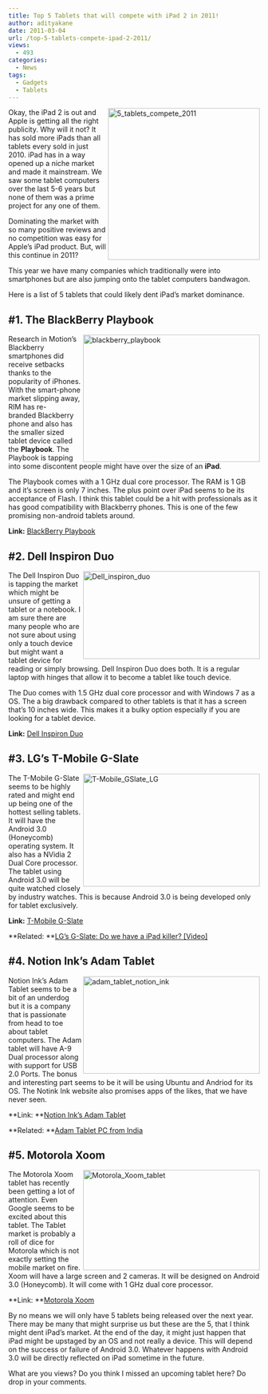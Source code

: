 ```yaml
---
title: Top 5 Tablets that will compete with iPad 2 in 2011!
author: adityakane
date: 2011-03-04
url: /top-5-tablets-compete-ipad-2-2011/
views:
  - 493
categories:
  - News
tags:
  - Gadgets
  - Tablets
---
```

[<img class="wp-image-52338" style="padding-left: 0px;padding-right: 0px;float: right;padding-top: 0px;border: 0px" src="http://cdn.devilsworkshop.org/files/2011/03/5_tablets_compete_2011_thumb.png" border="0" alt="5_tablets_compete_2011" width="304" height="304" align="right" />][1]Okay, the iPad 2 is out and Apple is getting all the right publicity. Why will it not? It has sold more iPads than all tablets every sold in just 2010. iPad has in a way opened up a niche market and made it mainstream. We saw some tablet computers over the last 5-6 years but none of them was a prime project for any one of them.

Dominating the market with so many positive reviews and no competition was easy for Apple’s iPad product. But, will this continue in 2011?

This year we have many companies which traditionally were into smartphones but are also jumping onto the tablet computers bandwagon.

Here is a list of 5 tablets that could likely dent iPad’s market dominance.

## #1. The BlackBerry Playbook

[<img style="padding-left: 0px;padding-right: 0px;float: right;padding-top: 0px;border: 0px" src="http://cdn.devilsworkshop.org/files/2011/03/blackberry_playbook_thumb.png" border="0" alt="blackberry_playbook" width="354" height="255" align="right" />][2]Research in Motion’s Blackberry smartphones did receive setbacks thanks to the popularity of iPhones. With the smart-phone market slipping away, RIM has re-branded Blackberry phone and also has the smaller sized tablet device called the **Playbook**. The Playbook is tapping into some discontent people might have over the size of an **iPad**.

The Playbook comes with a 1 GHz dual core processor. The RAM is 1 GB and it’s screen is only 7 inches. The plus point over iPad seems to be its acceptance of Flash. I think this tablet could be a hit with professionals as it has good compatibility with Blackberry phones. This is one of the few promising non-android tablets around.

**Link:** <a href="http://us.blackberry.com/playbook-tablet/" onclick="_gaq.push(['_trackEvent', 'outbound-article', 'http://us.blackberry.com/playbook-tablet/', 'BlackBerry Playbook']);" >BlackBerry Playbook</a>

## #2. Dell Inspiron Duo

[<img style="padding-left: 0px;padding-right: 0px;float: right;padding-top: 0px;border: 0px" src="http://cdn.devilsworkshop.org/files/2011/03/Dell_inspiron_duo_thumb.png" border="0" alt="Dell_inspiron_duo" width="354" height="176" align="right" />][3]The Dell Inspiron Duo is tapping the market which might be unsure of getting a tablet or a notebook. I am sure there are many people who are not sure about using only a touch device but might want a tablet device for reading or simply browsing. Dell Inspiron Duo does both. It is a regular laptop with hinges that allow it to become a tablet like touch device.

The Duo comes with 1.5 GHz dual core processor and with Windows 7 as a OS. The a big drawback compared to other tablets is that it has a screen that&#8217;s 10 inches wide. This makes it a bulky option especially if you are looking for a tablet device.

**Link:** <a href="http://www.dell.com/us/p/inspiron-duo/pd" onclick="_gaq.push(['_trackEvent', 'outbound-article', 'http://www.dell.com/us/p/inspiron-duo/pd', 'Dell Inspiron Duo']);" >Dell Inspiron Duo</a>

## #3. LG’s T-Mobile G-Slate

[<img style="padding-left: 0px;padding-right: 0px;float: right;padding-top: 0px;border: 0px" src="http://cdn.devilsworkshop.org/files/2011/03/T-Mobile_GSlate_LG_thumb.png" border="0" alt="T-Mobile_GSlate_LG" width="354" height="226" align="right" />][4]The T-Mobile G-Slate seems to be highly rated and might end up being one of the hottest selling tablets. It will have the Android 3.0 (Honeycomb) operating system. It also has a NVidia 2 Dual Core processor. The tablet using Android 3.0 will be quite watched closely by industry watches. This is because Android 3.0 is being developed only for tablet exclusively.

**Link:** <a href="http://mobile-broadband.t-mobile.com/android-tablet/g-slate" onclick="_gaq.push(['_trackEvent', 'outbound-article', 'http://mobile-broadband.t-mobile.com/android-tablet/g-slate', 'T-Mobile G-Slate']);" >T-Mobile G-Slate</a>

**Related: **[LG’s G-Slate: Do we have a iPad killer? [Video]][5]

## #4. Notion Ink’s Adam Tablet

[<img style="padding-left: 0px;padding-right: 0px;float: right;padding-top: 0px;border: 0px" src="http://cdn.devilsworkshop.org/files/2011/03/adam_tablet_notion_ink_thumb.png" border="0" alt="adam_tablet_notion_ink" width="354" height="195" align="right" />][6]Notion Ink’s Adam Tablet seems to be a bit of an underdog but it is a company that is passionate from head to toe about tablet computers. The Adam tablet will have A-9 Dual processor along with support for USB 2.0 Ports. The bonus and interesting part seems to be it will be using Ubuntu and Andriod for its OS. The Notink Ink website also promises apps of the likes, that we have never seen.

**Link: **<a href="http://www.notionink.com/techspecs.php" onclick="_gaq.push(['_trackEvent', 'outbound-article', 'http://www.notionink.com/techspecs.php', 'Notion Ink’s Adam Tablet']);" >Notion Ink’s Adam Tablet</a>

**Related: **[Adam Tablet PC from India][7]

## #5. Motorola Xoom

[<img style="padding-left: 0px;padding-right: 0px;float: right;padding-top: 0px;border: 0px" src="http://cdn.devilsworkshop.org/files/2011/03/Motorola_Xoom_tablet_thumb.png" border="0" alt="Motorola_Xoom_tablet" width="354" height="201" align="right" />][8]The Motorola Xoom tablet has recently been getting a lot of attention. Even Google seems to be excited about this tablet. The Tablet market is probably a roll of dice for Motorola which is not exactly setting the mobile market on fire. Xoom will have a large screen and 2 cameras. It will be designed on Android 3.0 (Honeycomb). It will come with 1 GHz dual core processor.

**Link: **<a href="http://www.motorola.com/Consumers/US-EN/Consumer-Product-and-Services/Tablets/ci.MOTOROLA-XOOM-US-EN.alt" onclick="_gaq.push(['_trackEvent', 'outbound-article', 'http://www.motorola.com/Consumers/US-EN/Consumer-Product-and-Services/Tablets/ci.MOTOROLA-XOOM-US-EN.alt', 'Motorola Xoom']);" >Motorola Xoom</a>

By no means we will only have 5 tablets being released over the next year. There may be many that might surprise us but these are the 5, that I think might dent iPad’s market. At the end of the day, it might just happen that iPad might be upstaged by an OS and not really a device. This will depend on the success or failure of Android 3.0. Whatever happens with Android 3.0 will be directly reflected on iPad sometime in the future.

What are you views? Do you think I missed an upcoming tablet here? Do drop in your comments.

 [1]: http://cdn.devilsworkshop.org/files/2011/03/5_tablets_compete_2011.png
 [2]: http://cdn.devilsworkshop.org/files/2011/03/blackberry_playbook.png
 [3]: http://cdn.devilsworkshop.org/files/2011/03/Dell_inspiron_duo.png
 [4]: http://cdn.devilsworkshop.org/files/2011/03/T-Mobile_GSlate_LG.png
 [5]: http://devilsworkshop.org/lgs-gslate-ipad-killer/
 [6]: http://cdn.devilsworkshop.org/files/2011/03/adam_tablet_notion_ink.png
 [7]: http://devilsworkshop.org/adam-tablet-pc-from-india/
 [8]: http://cdn.devilsworkshop.org/files/2011/03/Motorola_Xoom_tablet.png
